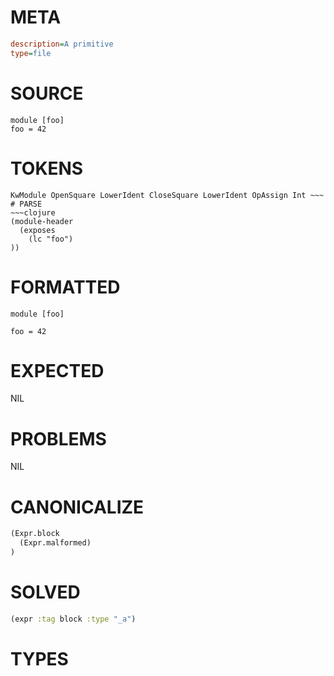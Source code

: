 # META
~~~ini
description=A primitive
type=file
~~~
# SOURCE
~~~roc
module [foo]
foo = 42
~~~
# TOKENS
~~~text
KwModule OpenSquare LowerIdent CloseSquare LowerIdent OpAssign Int ~~~
# PARSE
~~~clojure
(module-header
  (exposes
    (lc "foo")
))
~~~
# FORMATTED
~~~roc
module [foo]

foo = 42
~~~
# EXPECTED
NIL
# PROBLEMS
NIL
# CANONICALIZE
~~~clojure
(Expr.block
  (Expr.malformed)
)
~~~
# SOLVED
~~~clojure
(expr :tag block :type "_a")
~~~
# TYPES
~~~roc
~~~
